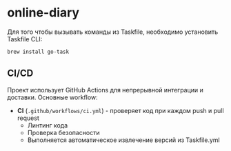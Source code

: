 # online-diary

Для того чтобы вызывать команды из Taskfile, необходимо установить Taskfile CLI:

```bash
brew install go-task
```

## CI/CD

Проект использует GitHub Actions для непрерывной интеграции и доставки. Основные workflow:

- **CI** (`.github/workflows/ci.yml`) - проверяет код при каждом push и pull request
    - Линтинг кода
    - Проверка безопасности
    - Выполняется автоматическое извлечение версий из Taskfile.yml
